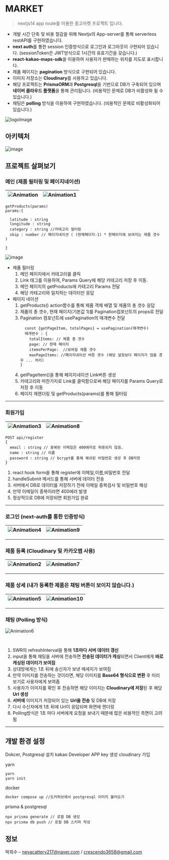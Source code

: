 # MARKET
> nextjs14 app route를 이용한 중고마켓 프로젝트 입니다.

- 개발 시간 단축 및 비용 절감을 위해 Nextjs의 App-server를 통해 serverless restAPI를 구현하였습니다.
- **next auth**를 통한 session 인증방식으로 로그인과 로그아웃이 구현되어 있습니다. (sessionToken은 JWT방식으로 1시간의 유효기간을 갖습니다.)
- **react-kakao-maps-sdk**을 이용하여 사용자가 판매하는 위치를 지도로 표시합니다.
- 제품 페이지는 **pagination** 방식으로 구현되어 있습니다.
- 이미지 저장소는 **Cloudinary**를 사용하고 있습니다.
- 해당 프로젝트는 **PrismaORM**과 **Postgresql**을 기반으로 DB가 구축되어 있으며 **네이버 클라우드 플랫폼**을 통해 관리됩니다. (비용적인 문제로 DB가 비활성화 될 수 있습니다.)
- 채팅은 **polling** 방식을 이용하여 구현하였습니다. (비용적인 문제로 비활성화되어 있습니다.)


![logoImage](https://github.com/Nevacat/next-market/assets/110139098/58a97dec-cfc8-4843-9234-d61f4245120f)


## 아키텍처
![image](https://github.com/Nevacat/next-market/assets/110139098/f1a9acba-de10-465c-b07f-ef598c4d419e)



## 프로젝트 살펴보기

### 메인 (제품 필터링 및 페이지네이션)

![Animation](https://github.com/Nevacat/next-market/assets/110139098/f2056f75-59cf-43cd-b9e8-89a58fe5a2d1) | ![Animation1](https://github.com/Nevacat/next-market/assets/110139098/1ae24bb8-9b5f-4a08-b1e9-b32d7925c73b)
---|---|

```
getProducts(params)
params:{
  
  latitude : string
  longitude : string
  category : string //카테고리 필터링
  skip : number // 페이지네이션 ( (현재페이지-1) * 한페이지에 보여지는 제품 갯수 )

}

```
![image](https://github.com/Nevacat/next-market/assets/110139098/46af3638-cd91-41c3-bcc4-490de4aadf97)


- 제품 필터링
    1. 메인 페이지에서 카테고리를 클릭
    2. Link 태그를 이용하여, Params Query에 해당 카테고리 저장 후 이동.
    3. 메인 페이지의 getProducts에 카테고리 Params 전달
    4. 해당 카테고리와 일치하는 데이터만 응답
- 페이지 네이션
    1. getProducts() action함수를 통해 제품 객체 배열 및 제품의 총 갯수 응답
    2. 제품의 총 갯수, 현재 페이지(기본값 1)를 Pagination컴포넌트의 props로 전달
    3. Pagination 컴포넌트에 usePagination의 매개변수 전달
       ```
         const {getPageItem, totalPages} = usePagination(매개변수)
         매개변수 : {
           totalItems: // 제품 총 갯수
           page: // 현재 페이지
           itemsPerPage:  //보여질 제품 갯수
           maxPageItems: //페이지네이션 버튼 갯수 (해당 설정보다 페이지가 많을 경우 ... 처리)
       }
       ```
    4. getPageItem()을 통해 페이지네이션 Link버튼 생성
    5. 카테고리와 마찬가지로 Link를 클릭함으로써 해당 페이지를 Params Query로 저장 후 이동
    6. 페이지 재렌더링 및 getProducts(params)를 통해 필터링 



---

### 회원가입

![Animation3](https://github.com/Nevacat/next-market/assets/110139098/2d09ba56-53f0-47a0-86e9-6c2613bc682a) | ![Animation8](https://github.com/Nevacat/next-market/assets/110139098/8d798d47-d872-404d-9a96-029a99bf8d33)
---|---|

```
POST api/register
{
  email : string // 중복된 이메일은 400에러로 허용되지 않음.
  name : string // 이름
  password : string // bcrypt를 통해 해쉬된 비밀번호 생성 후 DB저장
}
```

1. react hook form을 통해 register에 이메일,이름,비밀번호 전달
2. handleSubmit 메서드를 통해 서버에 데이터 전송
3. 서버에서 DB로 데이터를 저장하기 전에 이메일 중복검사 및 비밀번호 해싱
4. 만약 이메일이 중복이라면 400에러 발생
5. 정상적으로 DB에 저장되면 회원가입 완료

---

### 로그인 (next-auth를 통한 인증방식)

![Animation4](https://github.com/Nevacat/next-market/assets/110139098/c38c2ff4-f8ee-45fe-8807-6a125850fbc5) | ![Animation9](https://github.com/Nevacat/next-market/assets/110139098/75771ba0-1249-4861-b06f-5af36ffb5cf6)
---|---|


---

### 제품 등록 (Cloudinary 및 카카오맵 사용)

![Animation2](https://github.com/Nevacat/next-market/assets/110139098/854c4007-6c79-4e53-ba35-fd09fbb41a22) | ![Animation7](https://github.com/Nevacat/next-market/assets/110139098/f5cc611d-b965-46a5-aa49-1a480b2bd819)
---|---|

---

### 제품 상세 (내가 등록한 제품은 채팅 버튼이 보이지 않습니다.)

![Animation5](https://github.com/Nevacat/next-market/assets/110139098/92358a7e-5f6e-46ce-b8c1-693595722c4f) | ![Animation10](https://github.com/Nevacat/next-market/assets/110139098/626bd14a-9a3b-4c76-a785-e0ea94b8fa5f)
---|---|


---

### 채팅 (Polling 방식)

![Animation6](https://github.com/Nevacat/next-market/assets/110139098/b1a7b91c-093d-458b-8358-d95cdcfec18f)

```
  
```

1. SWR의 refreshInterval을 통해 **1초마다 서버 데이터 갱신**
2. input을 통해 채팅을 서버에 전송하면 **전송된 데이터가 캐싱**되면서 Client에게 **바로 캐싱된 데이터가 보여짐**
3. 상대방에게는 1초 뒤에 송신자가 보낸 메세지가 보여짐
4. 만약 이미지를 전송하는 것이라면, 해당 이미지를 **Base64 형식으로 변환** 후 미리보기로 사용자에게 보여줌
5. 사용자가 이미지를 확인 후 전송하면 해당 이미지는 **Cloudinary에 저장**된 후 해당 **Url 생성**
6. **서버에** 이미지가 저장되어 있는 **Url을 전송** 및 DB에 저장
7. 다시 수신자에게 1초 뒤에 Url이 응답되며 화면에 렌더링
8. Polling방식은 1초 마다 서버에게 요청을 보내기 때문에 많은 비용적인 측면이 고려됨

---


## 개발 환경 설정

Dokcer, Postgresql 설치
kakao Developer APP key 생성
cloudinary 가입

yarn

```sh
yarn 
yarn init
```

docker

```sh
docker compose up //도커허브에서 postgresql 이미지 불러오기
```

prisma & postgresql
```
npx prisma generate // 로컬 DB 생성
npx prisma db push // 로컬 DB 스키마 작성
```



## 정보

박희수 – nevacattery217@naver.com / crescendo3658@gmail.com
